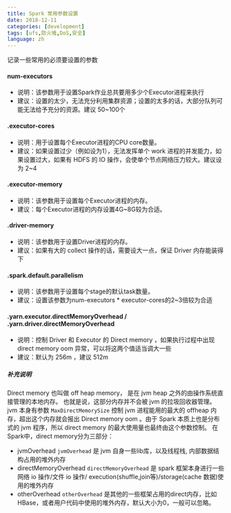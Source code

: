 ```yaml
---
title: Spark 常用参数设置
date: 2018-12-11
categories: [development]
tags: [ufs,防火墙,DoS,安全]
language: zh
---
```


记录一些常用的必须要设置的参数

#### num-executors
- 说明：该参数用于设置Spark作业总共要用多少个Executor进程来执行
- 建议：设置的太少，无法充分利用集群资源；设置的太多的话，大部分队列可能无法给予充分的资源。建议 50~100个

#### .executor-cores
- 说明：用于设置每个Executor进程的CPU core数量。
- 建议：如果设置过少（例如设为1），无法发挥单个 work 进程的并发能力，如果设置过大，如果有 HDFS 的 IO 操作，会使单个节点网络压力较大。建议设为 2~4

#### .executor-memory
- 说明：该参数用于设置每个Executor进程的内存。
- 建议：每个Executor进程的内存设置4G~8G较为合适。

#### .driver-memory
- 说明：该参数用于设置Driver进程的内存。
- 建议：如果有大的 collect 操作的话，需要设大一点，保证 Driver 内存能装得下

#### .spark.default.parallelism
- 说明：该参数用于设置每个stage的默认task数量。
- 建议：设置该参数为num-executors * executor-cores的2~3倍较为合适

#### .yarn.executor.directMemoryOverhead / .yarn.driver.directMemoryOverhead
- 说明：控制 Driver 和 Executor 的 Direct memory ，如果执行过程中出现 direct memory oom 异常，可以将这两个值适当调大一些
- 建议：默认为 256m ，建议 512m

##### 补充说明
Direct memory 也叫做 off heap memory， 是在 jvm heap 之外的由操作系统直接管理的本地内存。 也就是说，这部分内存并不会被 jvm 的拉圾回收器管理。 jvm 本身有参数 `MaxDirectMemorySize` 控制 jvm 进程能用的最大的 offheap 内存，超出这个内存就会报出 Direct memory oom 。由于 Spark 本质上也是分布式的 jvm 程序，所以 direct memory 的最大使用量也最终由这个参数控制。
在Spark中，direct memory分为三部分：
- jvmOverhead
 `jvmOverhead` 是 jvm 自身一些lib库，以及线程栈, 内部数据结构占用的堆外内存
- directMemoryOverhead
 `directMemoryOverhead` 是 spark 框架本身进行一些网络 io 操作/文件 io 操作/ execution(shuffle,join等)/storage(cache 数据)使用的堆外内存
- otherOverhead
 `otherOverhead` 是其他的一些框架占用的direct内存，比如 HBase，或者用户代码中使用的堆外内存，默认大小为0，一般可以忽略。

